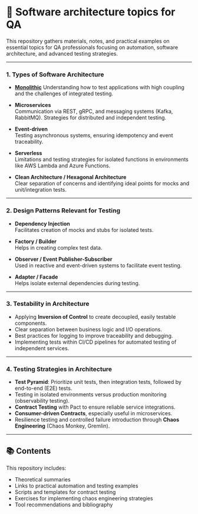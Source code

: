 # 🧱 Software architecture topics for QA
This repository gathers materials, notes, and practical examples on essential topics for QA professionals focusing on automation, software architecture, and advanced testing strategies.

---

### 1. Types of Software Architecture

- [**Monolithic**](./types%20of%20software%20architecture//Monolithic%20Architecture.md)
  Understanding how to test applications with high coupling and the challenges of integrated testing.

- **Microservices**  
  Communication via REST, gRPC, and messaging systems (Kafka, RabbitMQ). Strategies for distributed and independent testing.

- **Event-driven**  
  Testing asynchronous systems, ensuring idempotency and event traceability.

- **Serverless**  
  Limitations and testing strategies for isolated functions in environments like AWS Lambda and Azure Functions.

- **Clean Architecture / Hexagonal Architecture**  
  Clear separation of concerns and identifying ideal points for mocks and unit/integration tests.

---

### 2. Design Patterns Relevant for Testing
- **Dependency Injection**  
  Facilitates creation of mocks and stubs for isolated tests.

- **Factory / Builder**  
  Helps in creating complex test data.

- **Observer / Event Publisher-Subscriber**  
  Used in reactive and event-driven systems to facilitate event testing.

- **Adapter / Facade**  
  Helps isolate external dependencies during testing.

---

### 3. Testability in Architecture
- Applying **Inversion of Control** to create decoupled, easily testable components.  
- Clear separation between business logic and I/O operations.  
- Best practices for logging to improve traceability and debugging.  
- Implementing tests within CI/CD pipelines for automated testing of independent services.

---

### 4. Testing Strategies in Architecture
- **Test Pyramid**: Prioritize unit tests, then integration tests, followed by end-to-end (E2E) tests.  
- Testing in isolated environments versus production monitoring (observability testing).  
- **Contract Testing** with Pact to ensure reliable service integrations.  
- **Consumer-driven Contracts**, especially useful in microservices.  
- Resilience testing and controlled failure introduction through **Chaos Engineering** (Chaos Monkey, Gremlin).

---

## 📚 Contents
This repository includes:
- Theoretical summaries  
- Links to practical automation and testing examples  
- Scripts and templates for contract testing  
- Exercises for implementing chaos engineering strategies  
- Tool recommendations and bibliography


